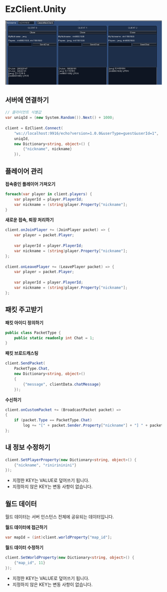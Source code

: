 EzClient.Unity
====

![](test.png)





서버에 연결하기
----
```cs
// 클라이언트 식별값
var uniqId = (new System.Random()).Next() + 1000;

client = EzClient.Connect(
    "ws://localhost:9916/echo?version=1.0.0&userType=guest&userId=1",
    uniqId,
    new Dictionary<string, object>() {
        {"nickname", nickname}
    }),
```

플레이어 관리
----
__접속중인 플레이어 가져오기__
```cs
foreach(var player in client.players) {
    var playerId = player.PlayerId;
    var nickname = (string)player.Property["nickname"];
}
```

__새로운 접속, 퇴장 처리하기__
```cs
client.onJoinPlayer += (JoinPlayer packet) => {
    var player = packet.Player;

    var playerId = player.PlayerId;
    var nickname = (string)player.Property["nickname"];
};

client.onLeavePlayer += (LeavePlayer packet) => {
    var player = packet.Player;
    
    var playerId = player.PlayerId;
    var nickname = (string)player.Property["nickname"];
};
```

패킷 주고받기
----
__패킷 아이디 정의하기__
```cs
public class PacketType {
    public static readonly int Chat = 1;
}
```

__패킷 브로드캐스팅__
```cs
client.SendPacket(
    PacketType.Chat,
    new Dictionary<string, object>()
    {
        {"message", clientData.chatMessage}
    });
```

__수신하기__
```cs
client.onCustomPacket += (BroadcastPacket packet) =>
{            
    if (packet.Type == PacketType.Chat)
        log += "[" + packet.Sender.Property["nickname"] + "] " + packet.Data["message"] + "\r\n";
};
```


내 정보 수정하기
----
```cs
client.SetPlayerProperty(new Dictionary<string, object>() {
    {"nickname", "rinirininini"}
});
```
* 지정한 KEY는 VALUE로 덮어쓰기 됩니다.
* 지정하지 않은 KEY는 변동 사항이 없습니다.


월드 데이터
----
월드 데이터는 서버 인스턴스 전체에 공유되는 데이터입니다.<br>

__월드 데이터에 접근하기__
```cs
var mapId = (int)client.worldProperty["map_id"];
```

__월드 데이터 수정하기__
```cs
client.SetWorldProperty(new Dictionary<string, object>() {
    {"map_id", 11}
});
```
* 지정한 KEY는 VALUE로 덮어쓰기 됩니다.
* 지정하지 않은 KEY는 변동 사항이 없습니다.
